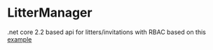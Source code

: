 # LitterManager

.net core 2.2 based api for litters/invitations with RBAC
based on this [example](https://docs.microsoft.com/en-us/aspnet/core/security/authorization/secure-data?view=aspnetcore-2.2)

